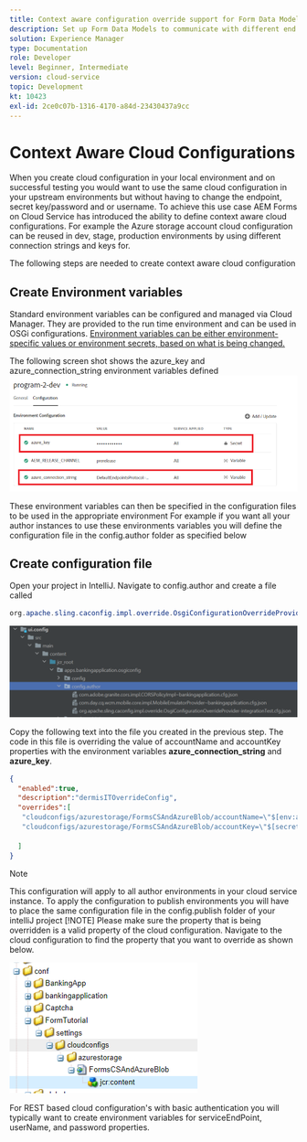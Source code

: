```yaml
---
title: Context aware configuration override support for Form Data Model
description: Set up Form Data Models to communicate with different end points based on environments.
solution: Experience Manager
type: Documentation
role: Developer
level: Beginner, Intermediate
version: cloud-service
topic: Development
kt: 10423
exl-id: 2ce0c07b-1316-4170-a84d-23430437a9cc
---
```

# Context Aware Cloud Configurations

When you create cloud configuration in your local environment and on successful testing you would want to use the same cloud configuration in your upstream environments but without having to change the endpoint, secret key/password and or username. To achieve this use case AEM Forms on Cloud Service has introduced the ability to define context aware cloud configurations.
For example the Azure storage account cloud configuration can be reused in dev, stage, production environments by using different connection strings and keys for.

The following steps are needed to create context aware cloud configuration

## Create Environment variables

Standard environment variables can be configured and managed via Cloud Manager. They are provided to the run time environment and can be used in OSGi configurations. [Environment variables can be either environment-specific values or environment secrets, based on what is being changed.](https://experienceleague.adobe.com/docs/experience-manager-cloud-service/content/implementing/using-cloud-manager/environment-variables.html?lang=en)



The following screen shot shows the azure_key and azure_connection_string environment variables defined
![environment_variables](assets/environment-variables.png)

These environment variables can then be specified in the configuration files to be used in the appropriate environment
For example if you want all your author instances to use these environments variables you will define the configuration file in the config.author folder as specified below

## Create configuration file

Open your project in IntelliJ. Navigate to config.author and create a file called 

``` java
org.apache.sling.caconfig.impl.override.OsgiConfigurationOverrideProvider-integrationTest.cfg.json

```

![config.author](assets/config-author.png)

Copy the following text into the file you created in the previous step. The code in this file is overriding the value of accountName and accountKey properties with the environment variables **azure_connection_string** and **azure_key**.

``` json
{
  "enabled":true,
  "description":"dermisITOverrideConfig",
  "overrides":[
   "cloudconfigs/azurestorage/FormsCSAndAzureBlob/accountName=\"$[env:azure_connection_string]\"",
   "cloudconfigs/azurestorage/FormsCSAndAzureBlob/accountKey=\"$[secret:azure_key]\""

  ]
}

```

>[!NOTE]
>
>This configuration will apply to all author environments in your cloud service instance. To apply the configuration to publish environments you will have to place the same configuration file in the config.publish folder of your intelliJ project
>[!NOTE]
> Please make sure the property that is being overridden is a valid property of the cloud configuration. Navigate to the cloud configuration to find the property that you want to override as shown below.

 ![cloud-config-property](assets/cloud-config-properties.png)

For REST based cloud configuration's with basic authentication you will typically want to create environment variables for serviceEndPoint, userName, and password properties.
